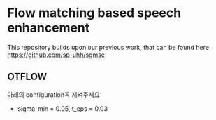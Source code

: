 # Flow matching based speech enhancement

This repository builds upon our previous work, that can be found here https://github.com/sp-uhh/sgmse

## OTFLOW
아래의 configuration꼭 지켜주세요
- sigma-min = 0.05, t_eps = 0.03